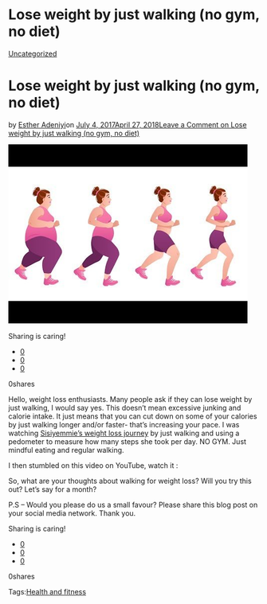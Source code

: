 # Lose weight by just walking (no gym, no diet)

[Uncategorized](https://estheradeniyi.com/category/uncategorized/)
# Lose weight by just walking (no gym, no diet)

by [Esther Adeniyi](https://estheradeniyi.com/author/esther-adeniyi/)on [July 4, 2017April 27, 2018](https://estheradeniyi.com/lose-weight-by-just-walking-no-gym-no/)[Leave a Comment on Lose weight by just walking (no gym, no diet)](https://estheradeniyi.com/lose-weight-by-just-walking-no-gym-no/#respond)

![](images/hqdefault-6.jpg)

Sharing is caring!

- [0](https://www.facebook.com/sharer/sharer.php?u=https%3A%2F%2Festheradeniyi.com%2Flose-weight-by-just-walking-no-gym-no%2F&amp;t=Lose%20weight%20by%20just%20walking%20%28no%20gym%2C%20no%20diet%29)
- [0](https://twitter.com/intent/tweet?text=Lose%20weight%20by%20just%20walking%20%28no%20gym%2C%20no%20diet%29&amp;url=https%3A%2F%2Festheradeniyi.com%2Flose-weight-by-just-walking-no-gym-no%2F)
- [0](#)

0shares

 Hello, weight loss enthusiasts. Many people ask if they can lose weight by just walking, I would say yes. This doesn&#x2019;t mean excessive junking and calorie intake. It just means that you can cut down on some of your calories by just walking longer and/or faster- that&#x2019;s increasing your pace.
I was watching [Sisiyemmie&#x2019;s weight loss journey](https://www.estheradeniyi.com/sisiyemmie-how-i-lost-weight-from-size) by just walking and using a pedometer to measure how many steps she took per day. NO GYM. Just mindful eating and regular walking.

I then stumbled on this video on YouTube, watch it :

 So, what are your thoughts about walking for weight loss? Will you try this out? Let&#x2019;s say for a month?

P.S &#x2013; Would you please do us a small favour? Please share this blog post on your social media network. Thank you.

Sharing is caring!

- [0](https://www.facebook.com/sharer/sharer.php?u=https%3A%2F%2Festheradeniyi.com%2Flose-weight-by-just-walking-no-gym-no%2F&amp;t=Lose%20weight%20by%20just%20walking%20%28no%20gym%2C%20no%20diet%29)
- [0](https://twitter.com/intent/tweet?text=Lose%20weight%20by%20just%20walking%20%28no%20gym%2C%20no%20diet%29&amp;url=https%3A%2F%2Festheradeniyi.com%2Flose-weight-by-just-walking-no-gym-no%2F)
- [0](#)

0shares

Tags:[Health and fitness](https://estheradeniyi.com/tag/health-and-fitness/)